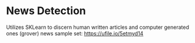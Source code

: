 # News Detection
Utilizes SKLearn to discern human written articles and computer generated ones (grover)
news sample set:
https://ufile.io/5etmyd14
